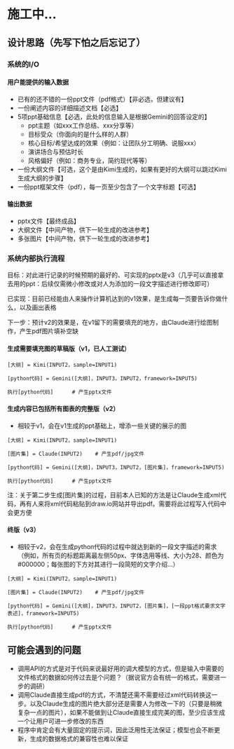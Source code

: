# 施工中...
## 设计思路（先写下怕之后忘记了）
### 系统的I/O
#### 用户能提供的输入数据
- 已有的还不错的一份ppt文件（pdf格式）【非必选，但建议有】
- 一份阐述内容的详细描述文档【必选】
- 5项ppt基础信息【必选，此处的信息输入是根据Gemini的回答设定的】
  - ppt主题（如xxx工作总结、xxx分享等）
  - 目标受众（你面向的是什么样的人群）
  - 核心目标/希望达成的效果（例如：让团队分工明确、说服xxx）
  - 演讲场合与预估时长
  - 风格偏好（例如：商务专业，简约现代等等）
- 一份大纲文件【可选，这个是由Kimi生成的，如果有更好的大纲可以跳过Kimi生成大纲的步骤】
- 一份ppt框架文件（pdf），每一页至少包含了一个文字标题【可选】

#### 输出数据
- pptx文件【最终成品】
- 大纲文件【中间产物，供下一轮生成的改进参考】
- 多张图片【中间产物，供下一轮生成的改进参考】

### 系统内部执行流程
目标：对此进行记录的时候预期的最好的、可实现的pptx是v3（几乎可以直接拿去用的ppt：后续仅需微小修改或对人为添加的一段文字描述进行修改即可）  

已实现：目前已经能由人来操作计算机达到的v1效果，是生成每一页要告诉你做什么，以及画出表格  

下一步：预计v2的效果是，在v1留下的需要填充的地方，由Claude进行绘图制作，产生pdf图片填补空缺

#### 生成需要填充图的草稿版（v1，已人工测试）
```
[大纲] = Kimi(INPUT2，sample=INPUT1)

[python代码] = Gemini([大纲]，INPUT3，INPUT2，framework=INPUT5)

执行[python代码]      # 产生pptx文件
```

#### 生成内容已包括所有图表的完整版（v2）
- 相较于v1，会在v1生成的ppt基础上，增添一些关键的展示的图
```
[大纲] = Kimi(INPUT2，sample=INPUT1)

[图片集] = Claude(INPUT2)    # 产生pdf/jpg文件

[python代码] = Gemini([大纲]，INPUT3，INPUT2，[图片集]，framework=INPUT5)

执行[python代码]      # 产生pptx文件
```

注：关于第二步生成[图片集]的过程，目前本人已知的方法是让Claude生成xml代码，再有人来将xml代码粘贴到draw.io网站并导出pdf。需要将此过程写入代码中会更方便

#### 终版（v3）
- 相较于v2，会在生成python代码的过程中就达到新的一段文字描述的需求（例如，所有页的标题距离最左侧50px、字体选用等线、大小为28、颜色为#000000；每张图的下方对其进行一段简短的文字介绍...）
```
[大纲] = Kimi(INPUT2，sample=INPUT1)

[图片集] = Claude(INPUT2)    # 产生pdf/jpg文件

[python代码] = Gemini([大纲]，INPUT3，INPUT2，[图片集]，[一段ppt格式要求文字表述]，framework=INPUT5)

执行[python代码]      # 产生pptx文件
```

## 可能会遇到的问题
- 调用API的方式是对于代码来说最好用的调大模型的方式，但是输入中需要的文件格式的数据如何传过去是个问题？（据说官方会有统一的格式，需要进一步的调研）
- 调用Claude直接生成pdf的方式，不清楚还需不需要经过xml代码转换这一步。以及Claude生成的图片绝大部分还是需要人为修改一下的（只要是稍微复杂一点的图片），如果不能做到让Claude直接生成完美的图，至少应该生成一个让用户可进一步修改的东西
- 程序中肯定会有大量固定的提示词，因此泛用性无法保证；模型也会不断更新，生成的数据格式的兼容性也难以保证
